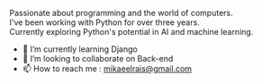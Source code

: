 Passionate about programming and the world of computers.  
I've been working with Python for over three years.  
Currently exploring Python's potential in AI and machine learning.

- 🌱 I’m currently learning Django
- 💞️ I’m looking to collaborate on Back-end
- 📫 How to reach me : mikaeelrais@gmail.com

<!---
MikaeelDay/MikaeelDay is a ✨ special ✨ repository because its `README.md` (this file) appears on your GitHub profile.
You can click the Preview link to take a look at your changes.
--->
